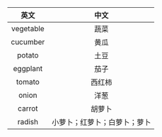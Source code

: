 |英文|中文|
|:---:|:---:|
| vegetable | 蔬菜 |
| cucumber | 黄瓜 |
| potato | 土豆 |
| eggplant | 茄子 |
| tomato | 西红柿 |
| onion | 洋葱 |
| carrot | 胡萝卜 |
| radish | 小萝卜；红萝卜；白萝卜；萝卜 |